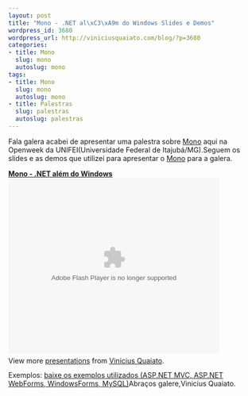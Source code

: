 ```yaml
--- 
layout: post
title: "Mono - .NET al\xC3\xA9m do Windows Slides e Demos"
wordpress_id: 3680
wordpress_url: http://viniciusquaiato.com/blog/?p=3680
categories: 
- title: Mono
  slug: mono
  autoslug: mono
tags: 
- title: Mono
  slug: mono
  autoslug: mono
- title: Palestras
  slug: palestras
  autoslug: palestras
---
```

Fala galera acabei de apresentar uma palestra sobre [Mono](http://viniciusquaiato.com/blog/category/mono/) aqui na Openweek da UNIFEI(Universidade Federal de Itajubá/MG).Seguem os slides e as demos que utilizei para apresentar o [Mono](http://mono-project.com) para a galera.<div style="width:425px" id="__ss_8240483">**[Mono - .NET além do Windows](http://www.slideshare.net/viniciusquaiato/mono-net-alm-do-windows "Mono - .NET além do Windows")**<object id="__sse8240483" width="425" height="355"><param name="movie" value="http://static.slidesharecdn.com/swf/ssplayer2.swf?doc=mono-110607195547-phpapp01&stripped_title=mono-net-alm-do-windows&userName=viniciusquaiato" /><param name="allowFullScreen" value="true" /><param name="allowScriptAccess" value="always" /><embed name="__sse8240483" src="http://static.slidesharecdn.com/swf/ssplayer2.swf?doc=mono-110607195547-phpapp01&stripped_title=mono-net-alm-do-windows&userName=viniciusquaiato" type="application/x-shockwave-flash" allowscriptaccess="always" allowfullscreen="true" width="425" height="355"></embed></object><div style="padding:5px 0 12px">View more [presentations](http://www.slideshare.net/) from [Vinicius Quaiato](http://www.slideshare.net/viniciusquaiato).</div></div>Exemplos: [baixe os exemplos utilizados (ASP.NET MVC, ASP.NET WebForms, WindowsForms, MySQL)](http://viniciusquaiato.com//files/codesamples/unifei/mono_samples.zip)Abraços galere,Vinicius Quaiato.
